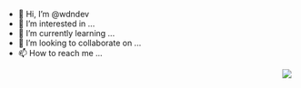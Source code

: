 - 👋 Hi, I’m @wdndev
- 👀 I’m interested in ...
- 🌱 I’m currently learning ...
- 💞️ I’m looking to collaborate on ...
- 📫 How to reach me ...

<img align="right" src="https://github-readme-stats.vercel.app/api?username=wdndev&show_icons=true">

<!---
wdndev/wdndev is a ✨ special ✨ repository because its `README.md` (this file) appears on your GitHub profile.
You can click the Preview link to take a look at your changes.
--->

